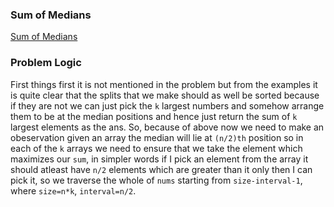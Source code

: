 ### Sum of Medians
[Sum of Medians](https://codeforces.com/problemset/problem/1440/B)

### Problem Logic
First things first it is not mentioned in the problem but from the examples it is quite clear that the splits that we make should as well be sorted because if they are not we can just pick the `k` largest numbers and somehow arrange them to be at the median positions and hence just return the sum of `k` largest elements as the ans.
So, because of above now we need to make an obeservation given an array the median will lie at `(n/2)th` position so in each of the `k` arrays we need to ensure that we take the element which maximizes our `sum`, in simpler words if I pick an element from the array it should atleast have `n/2` elements which are greater than it only then I can pick it, so we traverse the whole of `nums` starting from `size-interval-1`, where `size=n*k`, `interval=n/2`.